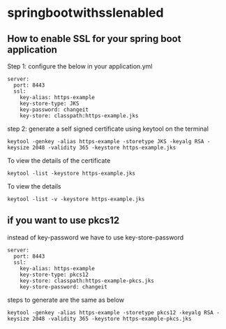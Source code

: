# springbootwithsslenabled

## How to enable SSL for your spring boot application

Step 1: configure the below in your application.yml

    server:
      port: 8443
      ssl:
        key-alias: https-example
        key-store-type: JKS
        key-password: changeit
        key-store: classpath:https-example.jks


step 2: generate a self signed certificate using keytool on the terminal


    keytool -genkey -alias https-example -storetype JKS -keyalg RSA -keysize 2048 -validity 365 -keystore https-example.jks


To view the details of the certificate

    keytool -list -keystore https-example.jks
    
    
To view the details 

    keytool -list -v -keystore https-example.jks
    
    
## if you want to use pkcs12


instead of key-password we have to use key-store-password

    server:
      port: 8443
      ssl:
        key-alias: https-example
        key-store-type: pkcs12
        key-store: classpath:https-example-pkcs.jks
        key-store-password: changeit

steps to generate are the same as below

    keytool -genkey -alias https-example -storetype pkcs12 -keyalg RSA -keysize 2048 -validity 365 -keystore https-example-pkcs.jks
    
